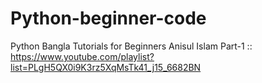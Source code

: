 # Python-beginner-code

Python Bangla Tutorials for Beginners Anisul Islam Part-1 :: https://www.youtube.com/playlist?list=PLgH5QX0i9K3rz5XqMsTk41_j15_6682BN
